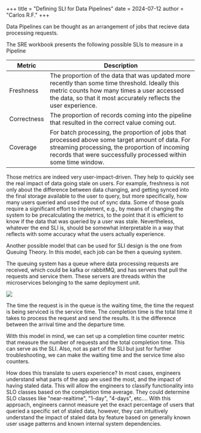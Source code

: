 +++
title = "Defining SLI for Data Pipelines"
date = 2024-07-12
author = "Carlos R.F."
+++

Data Pipelines can be thought as an arrangement of jobs that recieve data processing requests.

The SRE workbook presents the following possible SLIs to measure in a Pipeline

|Metric|Description|
|------|-----------|
|Freshness|The proportion of the data that was updated more recently than some time threshold. Ideally this metric counts how many times a user accessed the data, so that it most accurately reflects the user experience.|
|Correctness|The proportion of records coming into the pipeline that resulted in the correct value coming out.|
|Coverage| For batch processing, the proportion of jobs that processed above some target amount of data. For streaming processing, the proportion of incoming records that were successfully processed within some time window.|

Those metrics are indeed very user-impact-driven. They help to quickly see the real impact of data going stale on users.
For example, freshness is not only about the difference between data changing, and getting synced into the final storage available to the user to query, but more specifically, how many users queried and used the out of sync data. Some of those goals require a significant effort to implement, e.g., by means of changing the system to be precalculating the metrics, to the point that it is efficient to know if the data that was queried by a user was stale. Nevertheless, whatever the end SLI is, should be somewhat interpretable in a way that reflects with some accuracy what the users actually experience.

Another possible model that can be used for SLI design is the one from Queuing Theory. In this model, each job can be then a queuing system.

The queuing system has a queue where data processing requests are received, which could be kafka or rabbitMQ, and has servers that pull the requests and service them. These servers are threads within the microservices belonging to the same deployment unit.

![](/blog/img/queuing-sys-model.drawio.png)

The time the request is in the queue is the waiting time, the time the request is being serviced is the service time. The completion time is the total time it takes to process the request and send the results. It is the difference between the arrival time and the departure time.

With this model in mind, we can set up a completion time counter metric that measure the number of requests and the total completion time. This can serve as the SLI. Also, not as part of the SLI but just for further troubleshooting, we can make the waiting time and the service time also counters.

How does this translate to users experience? In most cases, engineers understand what parts of the app are used the most, and the impact of having staled data. This will allow the engineers to classify functionality into SLO classes based on the completion time average. They could determine SLO classes like "near-realtime", "1-day", "4-days", etc.... With this approach, engineers cannot measure yet the exact percentage of users that queried a specific set of staled data, however, they can intuitively understand the impact of staled data by feature based on generally known user usage patterns and known internal system dependencies.
